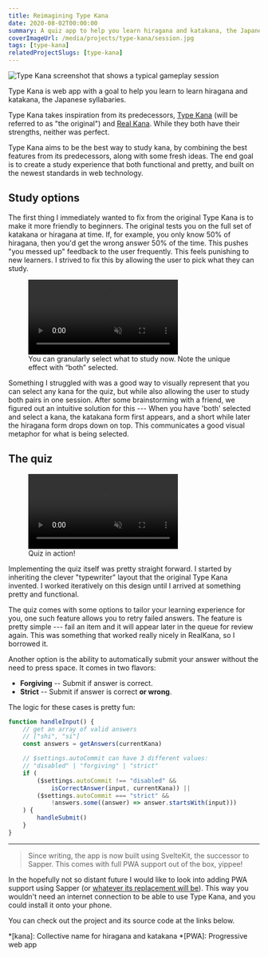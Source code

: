 ```yaml
---
title: Reimagining Type Kana
date: 2020-08-02T00:00:00
summary: A quiz app to help you learn hiragana and katakana, the Japanese syllabaries.
coverImageUrl: /media/projects/type-kana/session.jpg
tags: [type-kana]
relatedProjectSlugs: [type-kana]
---
```


<script context="module">
  import { load } from "./_load"
  export { load }
</script>

![Type Kana screenshot that shows a typical gameplay
session](/media/projects/type-kana/session.jpg)

Type Kana is web app with a goal to help you learn to learn hiragana and
katakana, the Japanese syllabaries.

Type Kana takes inspiration from its predecessors, [Type
Kana](https://lab.fleon.org/type-kana/) (will be referred to as "the original")
and [Real Kana](https://realkana.com/). While they both have their strengths,
neither was perfect.

Type Kana aims to be the best way to study kana, by
combining the best features from its predecessors, along with some fresh ideas.
The end goal is to create a study experience that both functional and pretty,
and built on the newest standards in web technology.

## Study options

The first thing I immediately wanted to fix from the original Type Kana is to
make it more friendly to beginners. The original tests you on the full set of
katakana or hiragana at time. If, for example, you only know 50% of hiragana,
then you'd get the wrong answer 50% of the time. This pushes "you messed up"
feedback to the user frequently. This feels punishing to new learners. I strived
to fix this by allowing the user to pick what they can study.

<figure>
  <video autoplay loop playsinline muted>
    <source src="/media/projects/type-kana/select-kana.mov" type="video/mp4">
  </video>
  <figcaption>
    You can granularly select what to study now. Note the unique effect with 
    “both” selected.
  </figcaption>
</figure>

Something I struggled with was a good way to visually represent that you can
select any kana for the quiz, but while also allowing the user to study both
pairs in one session. After some brainstorming with a friend, we figured out an
intuitive solution for this --- When you have 'both' selected and select a kana,
the katakana form first appears, and a short while later the hiragana form drops
down on top. This communicates a good visual metaphor for what is being
selected.

## The quiz

<figure>
  <video autoplay loop playsinline muted>
    <source src="/media/projects/type-kana/session.mov" type="video/mp4">
  </video>
  <figcaption>
    Quiz in action!
  </figcaption>
</figure>

Implementing the quiz itself was pretty straight forward. I started by
inheriting the clever "typewriter" layout that the original Type Kana invented.
I worked iteratively on this design until I arrived at something pretty and
functional.

The quiz comes with some options to tailor your learning experience for you, one
such feature allows you to retry failed answers. The feature is pretty simple
--- fail an item and it will appear later in the queue for review again. This
was something that worked really nicely in RealKana, so I borrowed it.

Another option is the ability to automatically submit your answer without the
need to press space. It comes in two flavors:

- **Forgiving** -- Submit if answer is correct.
- **Strict** -- Submit if answer is correct **or wrong**.

The logic for these cases is pretty fun:

```js
function handleInput() {
	// get an array of valid answers
	// ["shi", "si"]
	const answers = getAnswers(currentKana)

	// $settings.autoCommit can have 3 different values:
	// "disabled" | "forgiving" | "strict"
	if (
		($settings.autoCommit !== "disabled" &&
			isCorrectAnswer(input, currentKana)) ||
		($settings.autoCommit === "strict" &&
			!answers.some((answer) => answer.startsWith(input)))
	) {
		handleSubmit()
	}
}
```

---

> Since writing, the app is now built using SvelteKit, the successor to Sapper.
> This comes with full PWA support out of the box, yippee!

In the hopefully not so distant future I would like to look into adding PWA
support using Sapper (or [whatever its replacement will
be](https://svelte.dev/blog/whats-the-deal-with-sveltekit)). This way you
wouldn't need an internet connection to be able to use Type Kana, and you could
install it onto your phone.

You can check out the project and its source code at the links below.

<!-- prettier-ignore  -->
*[kana]: Collective name for hiragana and katakana
*[PWA]: Progressive web app
